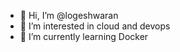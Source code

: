 - 👋 Hi, I’m @logeshwaran
- 👀 I’m interested in cloud and devops
- 🌱 I’m currently learning Docker



